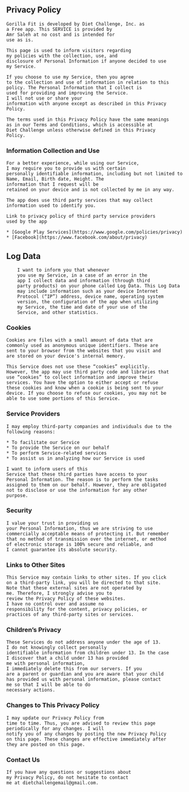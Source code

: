 
## Privacy Policy

    Gorilla Fit is developed by Diet Challenge, Inc. as
    a Free app. This SERVICE is provided by
    Amr Saleh at no cost and is intended for
    use as is.

    This page is used to inform visitors regarding
    my policies with the collection, use, and
    disclosure of Personal Information if anyone decided to use
    my Service.

    If you choose to use my Service, then you agree
    to the collection and use of information in relation to this
    policy. The Personal Information that I collect is
    used for providing and improving the Service.
    I will not use or share your
    information with anyone except as described in this Privacy
    Policy.

    The terms used in this Privacy Policy have the same meanings
    as in our Terms and Conditions, which is accessible at
    Diet Challenge unless otherwise defined in this Privacy
    Policy.
                  
### Information Collection and Use

    For a better experience, while using our Service,
    I may require you to provide us with certain
    personally identifiable information, including but not limited to Name, Email, Birth date, Height. The
    information that I request will be
    retained on your device and is not collected by me in any way.

    The app does use third party services that may collect
    information used to identify you.

    Link to privacy policy of third party service providers
    used by the app

    * [Google Play Services](https://www.google.com/policies/privacy)    
    * [Facebook](https://www.facebook.com/about/privacy)
                            
## Log Data
                            
        I want to inform you that whenever
        you use my Service, in a case of an error in the
        app I collect data and information (through third
        party products) on your phone called Log Data. This Log Data
        may include information such as your device Internet
        Protocol (“IP”) address, device name, operating system
        version, the configuration of the app when utilizing
        my Service, the time and date of your use of the
        Service, and other statistics.
                        
### Cookies

    Cookies are files with a small amount of data that are
    commonly used as anonymous unique identifiers. These are
    sent to your browser from the websites that you visit and
    are stored on your device's internal memory.

    This Service does not use these “cookies” explicitly.
    However, the app may use third party code and libraries that
    use “cookies” to collect information and improve their
    services. You have the option to either accept or refuse
    these cookies and know when a cookie is being sent to your
    device. If you choose to refuse our cookies, you may not be
    able to use some portions of this Service.
                      
### Service Providers
                      
    I may employ third-party companies and individuals due to the following reasons:
                      
    * To facilitate our Service
    * To provide the Service on our behalf
    * To perform Service-related services
    * To assist us in analyzing how our Service is used
                      
    I want to inform users of this
    Service that these third parties have access to your
    Personal Information. The reason is to perform the tasks
    assigned to them on our behalf. However, they are obligated
    not to disclose or use the information for any other
    purpose.
                      
### Security
                      
    I value your trust in providing us
    your Personal Information, thus we are striving to use
    commercially acceptable means of protecting it. But remember
    that no method of transmission over the internet, or method
    of electronic storage is 100% secure and reliable, and
    I cannot guarantee its absolute security.
                      
### Links to Other Sites
                      
    This Service may contain links to other sites. If you click
    on a third-party link, you will be directed to that site.
    Note that these external sites are not operated by
    me. Therefore, I strongly advise you to
    review the Privacy Policy of these websites.
    I have no control over and assume no
    responsibility for the content, privacy policies, or
    practices of any third-party sites or services.
                      
### Children’s Privacy
                      
    These Services do not address anyone under the age of 13.
    I do not knowingly collect personally
    identifiable information from children under 13. In the case
    I discover that a child under 13 has provided
    me with personal information,
    I immediately delete this from our servers. If you
    are a parent or guardian and you are aware that your child
    has provided us with personal information, please contact
    me so that I will be able to do
    necessary actions.
                      
### Changes to This Privacy Policy
                      
    I may update our Privacy Policy from
    time to time. Thus, you are advised to review this page
    periodically for any changes. I will
    notify you of any changes by posting the new Privacy Policy
    on this page. These changes are effective immediately after
    they are posted on this page.
                      
### Contact Us
                      
    If you have any questions or suggestions about
    my Privacy Policy, do not hesitate to contact
    me at dietchallengemail@gmail.com.
                      

